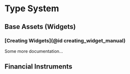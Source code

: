 # Type System

## Base Assets (Widgets)

### [Creating Widgets](@id creating_widget_manual)
Some more documentation...


## Financial Instruments 